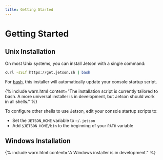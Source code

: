 ```yaml
---
title: Getting Started
---
```


# Getting Started

## Unix Installation

On most Unix systems, you can install Jetson with a single command:

```bash
curl -sSLf https://get.jetson.sh | bash
```

For [bash](https://www.gnu.org/software/bash/), this installer will automatically update your console startup script.

{% include warn.html content="The installation script is currently tailored to bash. A more universal installer is in development, but Jetson should work in all shells." %}

To configure other shells to use Jetson, edit your console startup scripts to:
- Set the `JETSON_HOME` variable to `~/.jetson`
- Add `$JETSON_HOME/bin` to the beginning of your `PATH` variable

## Windows Installation

{% include warn.html content="A Windows installer is in development." %}
